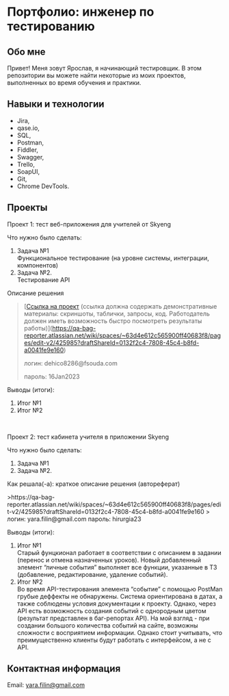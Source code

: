# Портфолио: инженер по тестированию
## Обо мне
Привет! Меня зовут Ярослав, я начинающий тестировщик.
В этом репозитории вы можете найти некоторые из моих проектов, выполненных во время обучения и практики.

## Навыки и технологии
- Jira,
- qase.io,
- SQL,
- Postman,
- Fiddler,
- Swagger,
- Trello,
- SoapUI,
- Git,
- Chrome DevTools.

## Проекты

<p> Проект 1: тест веб-приложения для учителей от Skyeng</p>
<p>Что нужно было сделать:<p>
<ol>
  <li>Задача №1</li>
  Функциональное тестирование (на уровне системы, интеграции, компонентов)
  <li>Задача №2.</li>
  Тестирование API
</ol>

<p>Описание решения<p>

> [[<a href="https://testqa35.atlassian.net/wiki/spaces/MP/pages/33272/EX1+1">Ссылка на проект</a>
  (ссылка должна содержать демонстративные материалы: скриншоты, таблички, запросы, код. Работодатель должен иметь возможность быстро посмотреть результаты работы)](https://qa-bag-reporter.atlassian.net/wiki/spaces/~63d4e612c565900ff40683f8/pages/edit-v2/425985?draftShareId=0132f2c4-7808-45c4-b8fd-a0041fe9e160)](https://qa-bag-reporter.atlassian.net/wiki/spaces/~63d4e612c565900ff40683f8/pages/edit-v2/425985?draftShareId=0132f2c4-7808-45c4-b8fd-a0041fe9e160)
> <p> логин: dehico8286@fsouda.com </p>
> <p> пароль: 16Jan2023 </p>
 
 <p>Выводы (итоги):<p>
<ol>
  <li>Итог №1</li>
  <li>Итог №2</li>
</ol>


<br> 

<p> Проект 2: тест кабинета учителя в приложении Skyeng</p>
<p>Что нужно было сделать:<p>
<ol>
  <li>Задача №1</li>
  <li>Задача №2.</li>
</ol>

<p>Как решала(-а): краткое описание решения (автореферат)<p>
>https://qa-bag-reporter.atlassian.net/wiki/spaces/~63d4e612c565900ff40683f8/pages/edit-v2/425985?draftShareId=0132f2c4-7808-45c4-b8fd-a0041fe9e160
> логин: yara.filin@gmail.com
пароль: hirurgia23
 
 <p>Выводы (итоги):<p>
<ol>
  <li>Итог №1</li>
  Старый фунцкионал работает в соответствии с описанием в задании (перенос и отмена назначенных уроков). Новый добавленный элемент “личные события” выполняет все функции, указанные в ТЗ (добавление, редактирование, удаление событий).
  <li>Итог №2</li>
  Во время API-тестирования элемента “событие” с помощью PostMan грубые деффекты не обнаружены. Система ориентирована в датах, а также соблюдены условия документации к проекту. Однако, через API есть возможность создания событий с однородным цветом (результат представлен в баг-репортах API). На мой взгляд - при создании большого количества событий на сайте, возможны сложности с восприятием информации. Однако стоит учитывать, что преимущественно клиенты будут работать с интерфейсом, а не с API.
</ol>

## Контактная информация
Email: yara.filin@gmail.com
